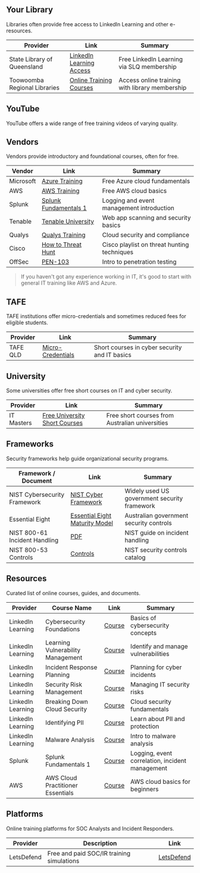 ## Your Library
Libraries often provide free access to LinkedIn Learning and other e-resources.

Provider | Link | Summary
---|---|---
State Library of Queensland | [LinkedIn Learning Access](https://www.slq.qld.gov.au/research-collections/information-collections/eresources/linkedin-learning) | Free LinkedIn Learning via SLQ membership
Toowoomba Regional Libraries | [Online Training Courses](https://www.tr.qld.gov.au/facilities-recreation/libraries/libraryprograms/12065-online-training-courses) | Access online training with library membership

## YouTube
YouTube offers a wide range of free training videos of varying quality.

## Vendors
Vendors provide introductory and foundational courses, often for free.

Vendor | Link | Summary
---|---|---
Microsoft | [Azure Training](https://learn.microsoft.com/en-us/training/azure/) | Free Azure cloud fundamentals
AWS | [AWS Training](https://aws.amazon.com/training/) | Free AWS cloud basics
Splunk | [Splunk Fundamentals 1](https://www.splunk.com/en_us/training/free-courses/splunk-fundamentals-1.html) | Logging and event management introduction
Tenable | [Tenable University](https://lookbook.tenable.com/automated-web-app-scanning/tenable-university?xs=45505) | Web app scanning and security basics
Qualys | [Qualys Training](https://www.qualys.com/training/) | Cloud security and compliance
Cisco | [How to Threat Hunt](https://www.youtube.com/playlist?list=PLmuBTVjNfV0c1U2xwLjJAcineHvYXqraE) | Cisco playlist on threat hunting techniques
OffSec | [PEN-103](https://www.offsec.com/courses/pen-103/) | Intro to penetration testing

> If you haven't got any experience working in IT, it's good to start with general IT training like AWS and Azure.

## TAFE
TAFE institutions offer micro-credentials and sometimes reduced fees for eligible students.

Provider | Link | Summary
---|---|---
TAFE QLD | [Micro-Credentials](https://tafeqld.edu.au/micro-credentials) | Short courses in cyber security and IT basics

## University
Some universities offer free short courses on IT and cyber security.

Provider | Link | Summary
---|---|---
IT Masters | [Free University Short Courses](https://itmasters.edu.au/free-university-short-courses/) | Free short courses from Australian universities

## Frameworks
Security frameworks help guide organizational security programs.

Framework / Document | Link | Summary
---|---|---
NIST Cybersecurity Framework | [NIST Cyber Framework](https://www.nist.gov/cyberframework) | Widely used US government security framework
Essential Eight | [Essential Eight Maturity Model](https://www.cyber.gov.au/acsc/view-all-content/publications/essential-eight-maturity-model) | Australian government security controls
NIST 800-61 Incident Handling | [PDF](https://nvlpubs.nist.gov/nistpubs/SpecialPublications/NIST.SP.800-61r2.pdf) | NIST guide on incident handling
NIST 800-53 Controls | [Controls](https://nvd.nist.gov/800-53) | NIST security controls catalog

## Resources
Curated list of online courses, guides, and documents.

Provider | Course Name | Link | Summary
---|---|---|---
LinkedIn Learning | Cybersecurity Foundations | [Course](https://www.lynda.com/IT-Security-tutorials/Foundations-Cybersecurity/388081-2.html) | Basics of cybersecurity concepts
LinkedIn Learning | Learning Vulnerability Management | [Course](https://www.lynda.com/Wireshark-tutorials/Learning-Vulnerability-Management/748580-2.html) | Identify and manage vulnerabilities
LinkedIn Learning | Incident Response Planning | [Course](https://www.lynda.com/IT-tutorials/Incident-Response-Planning/2803043-2.html) | Planning for cyber incidents
LinkedIn Learning | Security Risk Management | [Course](https://www.lynda.com/IT-Infrastructure-tutorials/CISSP-Cert-Prep-1-Security-Risk-Management/653235-2.html) | Managing IT security risks
LinkedIn Learning | Breaking Down Cloud Security | [Course](https://www.lynda.com/IT-Infrastructure-tutorials/Cybersecurity-Awareness-Breaking-Down-Cloud-Security/651220-2.html) | Cloud security fundamentals
LinkedIn Learning | Identifying PII | [Course](https://www.lynda.com/IT-Infrastructure-tutorials/Cybersecurity-Awareness-Identifying-Personally-Identifiable-Information/651216-2.html) | Learn about PII and protection
LinkedIn Learning | Malware Analysis | [Course](https://www.linkedin.com/learning/ethical-hacking-the-complete-malware-analysis-process/types-of-malware?u=2104756) | Intro to malware analysis
Splunk | Splunk Fundamentals 1 | [Course](https://www.splunk.com/en_us/training/free-courses/splunk-fundamentals-1.html) | Logging, event correlation, incident management
AWS | AWS Cloud Practitioner Essentials | [Course](https://explore.skillbuilder.aws/learn/course/external/view/elearning/134/aws-cloud-practitioner-essentials) | AWS cloud basics for beginners

## Platforms
Online training platforms for SOC Analysts and Incident Responders.

Provider | Description | Link
---|---|---
LetsDefend | Free and paid SOC/IR training simulations | [LetsDefend](https://letsdefend.io/)
